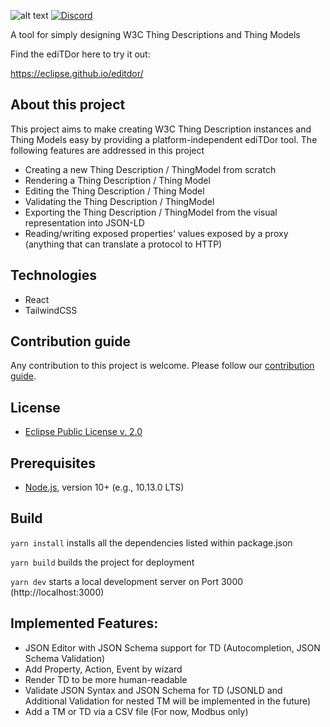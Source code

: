 ![alt text](https://github.com/eclipse/editdor/blob/master/logo/1585_ediTDor_logo.png "ediTDor logo")
[![Discord](https://img.shields.io/badge/Discord-7289DA?logo=discord&logoColor=white&label=WoT-CG-Discord)](https://discord.com/channels/1081253871688622181/1359286591100817549)

A tool for simply designing W3C Thing Descriptions and Thing Models

Find the ediTDor here to try it out:

https://eclipse.github.io/editdor/

## About this project

This project aims to make creating W3C Thing Description instances and Thing Models easy by providing a platform-independent ediTDor tool. The following features are addressed in this project

- Creating a new Thing Description / ThingModel from scratch
- Rendering a Thing Description / Thing Model
- Editing the Thing Description / Thing Model
- Validating the Thing Description / ThingModel
- Exporting the Thing Description / ThingModel from the visual representation into JSON-LD
- Reading/writing exposed properties' values exposed by a proxy (anything that can translate a protocol to HTTP)

## Technologies

- React
- TailwindCSS

## Contribution guide

Any contribution to this project is welcome.
Please follow our [contribution guide](./CONTRIBUTING.md).

## License

- [Eclipse Public License v. 2.0](http://www.eclipse.org/legal/epl-2.0)

## Prerequisites

- [Node.js](https://nodejs.org/), version 10+ (e.g., 10.13.0 LTS)

## Build

`yarn install` installs all the dependencies listed within package.json

`yarn build` builds the project for deployment

`yarn dev` starts a local development server on Port 3000 (http://localhost:3000)

## Implemented Features:

- JSON Editor with JSON Schema support for TD (Autocompletion, JSON Schema Validation)
- Add Property, Action, Event by wizard
- Render TD to be more human-readable
- Validate JSON Syntax and JSON Schema for TD (JSONLD and Additional Validation for nested TM will be implemented in the future)
- Add a TM or TD via a CSV file (For now, Modbus only)
